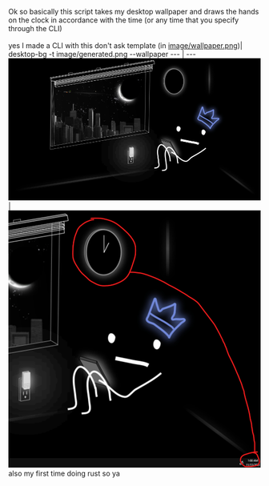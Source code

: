 Ok so basically this script takes my <a src="image/wallpaper.png">desktop wallpaper</a>
and draws the hands on the clock in accordance with the time (or any time that you specify through the CLI)
<br><br>
yes I made a CLI with this don't ask
template (in [image/wallpaper.png](https://github.com/fuh-Q/desktop-bg/blob/master/wallpaper.png))| desktop-bg -t image/generated.png --wallpaper
--- | ---
<img src="image/wallpaper.png" scake="0.25"/>|<img src="image/screenshot-1.png" scale="0.25"/>
<br>
also my first time doing rust so ya
